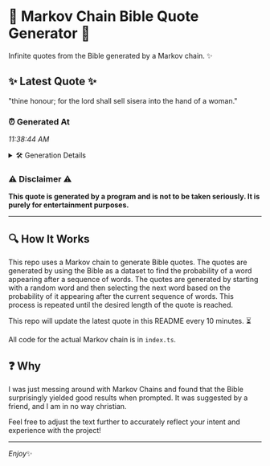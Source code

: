# 📖 Markov Chain Bible Quote Generator 📖

Infinite quotes from the Bible generated by a Markov chain. ✨

## ✨ Latest Quote ✨
"thine honour; for the lord shall sell sisera into the hand of a woman."

### ⏰ Generated At
*11:38:44 AM*

<details>
    <summary>🛠️ Generation Details</summary>
    <p>
        <strong>🌱 Seed:</strong> thine<br>
        <strong>🔄 Iterations:</strong> 13<br>
        <strong>📜 Context History:</strong><br>[ thine ]: honour;<br>[ thine, honour; ]: for<br>[ thine, honour;, for ]: the<br>[ thine, honour;, for, the ]: lord<br>[ thine, honour;, for, the, lord ]: shall<br>[ thine, honour;, for, the, lord, shall ]: sell<br>[ honour;, for, the, lord, shall, sell ]: sisera<br>[ for, the, lord, shall, sell, sisera ]: into<br>[ the, lord, shall, sell, sisera, into ]: the<br>[ lord, shall, sell, sisera, into, the ]: hand<br>[ shall, sell, sisera, into, the, hand ]: of<br>[ sell, sisera, into, the, hand, of ]: a<br>[ sisera, into, the, hand, of, a ]: woman.<br>
    </p>
</details>

### ⚠️ Disclaimer ⚠️
**This quote is generated by a program and is not to be taken seriously. It is purely for entertainment purposes.**

---

## 🔍 How It Works

This repo uses a Markov chain to generate Bible quotes. The quotes are generated by using the Bible as a dataset to find the probability of a word appearing after a sequence of words. The quotes are generated by starting with a random word and then selecting the next word based on the probability of it appearing after the current sequence of words. This process is repeated until the desired length of the quote is reached.

This repo will update the latest quote in this README every 10 minutes. ⏳

All code for the actual Markov chain is in `index.ts`.

## ❓ Why

I was just messing around with Markov Chains and found that the Bible surprisingly yielded good results when prompted. 
It was suggested by a friend, and I am in no way christian.

Feel free to adjust the text further to accurately reflect your intent and experience with the project!

---

*Enjoy*✨
